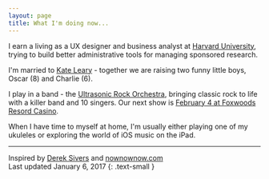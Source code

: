 ```yaml
---
layout: page
title: What I'm doing now...
---
```


I earn a living as a UX designer and business analyst at [Harvard University][huit], trying to build better administrative tools for managing sponsored research.

I'm married to [Kate Leary][kate] - together we are raising two funny little boys, Oscar (8) and Charlie (6).

I play in a band - the [Ultrasonic Rock Orchestra][uro], bringing classic rock to life with a killer band and 10 singers. Our next show is [February 4 at Foxwoods Resord Casino][foxwoods].

When I have time to myself at home, I'm usually either playing one of my ukuleles or exploring the world of iOS music on the iPad.

---
Inspired by [Derek Sivers](https://sivers.org/nowff) and [nownownow.com][now]  
Last updated January 6, 2017
{: .text-small }

[huit]: http://huit.harvard.edu/administrative-technology-services
[kate]: http://kateleary.net
[uro]: http://www.ultrasonicrockorchestra.com
[foxwoods]: https://www.foxwoods.com/BritishRock/
[now]: http://nownownow.com/about